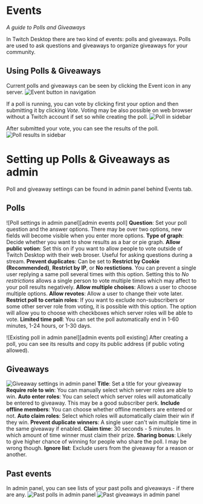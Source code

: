 # Events
*A guide to Polls and Giveaways*

In Twitch Desktop there are two kind of events: polls and giveaways. Polls are used to ask questions and giveaways to organize giveaways for your community.

## Using Polls & Giveaways

Current polls and giveaways can be seen by clicking the Event icon in any server.
![Event button in navigation][ui navigation events hover]

If a poll is running, you can vote by clicking first your option and then submitting it by clicking *Vote*. Voting may be also possible on web browser without a Twitch account if set so while creating the poll.
![Poll in sidebar][ui sidebar poll]

After submitted your vote, you can see the results of the poll.
![Poll results in sidebar][ui sidebar poll results]

# Setting up Polls & Giveaways as admin

Poll and giveaway settings can be found in admin panel behind Events tab.

## Polls

![Poll settings in admin panel][admin events poll]
**Question**: Set your poll question and the answer options. There may be over two options, new fields will become visible when you enter more options.
**Type of graph**: Decide whether you want to show results as a bar or pie graph.
**Allow public votion**: Set this on if you want to allow people to vote outside of Twitch Desktop with their web broser. Useful for asking questions during a stream.
**Prevent duplicates**: Can be set to **Restrict by Cookie (Recommended)**, **Restrict by IP**, or **No restictions**. You can prevent a single user replying a same poll several times with this option. Setting this to *No restrictions* allows a single person to vote multiple times which may affect to your poll results negatively.
**Allow multiple choises**: Allows a user to choose multiple options.
**Allow revotes**: Allow a user to change their vote later.
**Restrict poll to certain roles**: If you want to exclude non-subscribers or some other server role from voting, it is possible with this option. The option will allow you to choose with checkboxes which server roles will be able to vote.
**Limited time poll**: You can set the poll automatically end in 1-60 minutes, 1-24 hours, or 1-30 days.

![Existing poll in admin panel][admin events poll existing]
After creating a poll, you can see its results and copy its public address (if public voting allowed).

## Giveaways

![Giveaway settings in admin panel][admin events giveaways]
**Title**: Set a title for your giveaway
**Require role to win**: You can manually select which server roles are able to win.
**Auto enter roles**: You can select which server roles will automatically be entered to giveaway. This may be a good subscriber perk.
**Include offline members**: You can choose whether offline members are entered or not.
**Auto claim roles**: Select which roles will automatically claim their win if they win.
**Prevent duplicate winners**: A single user can't win multiple time in the same giveaway if enabled.
**Claim time**: 30 seconds - 5 minutes. In which amount of time winner must claim their prize.
**Sharing bonus**: Likely to give higher chance of winning for people who share the poll. I may be wrong though.
**Ignore list**: Exclude users from the giveaway for a reason or another.

## Past events

In admin panel, you can see lists of your past polls and giveaways - if there are any.
![Past polls in admin panel][admin events polls past]
![Past giveaways in admin panel][admin events giveaways past]


[ui navigation events hover]: http://i.imgur.com/IFdgYT3.png "Click to see current events"
[ui sidebar poll]: http://i.imgur.com/vnzCbgy.png "Poll in sidebar"
[ui sidebar poll results]: http://i.imgur.com/9q5C6Ex.png "Poll results in sidebar"
[admin events polls]: (http://i.imgur.com/QSSXj4O.png) "Polls in admin panel"
[admin events polls existing]: http://i.imgur.com/C5zNQIn.png "Existing poll in admin panel"
[admin events giveaways]: http://i.imgur.com/rKfO5Z7.png "Giveaways in admin panel"
[admin events polls past]: http://i.imgur.com/ASaKmj5.png "Past polls in admin panel"
[admin events giveaways past]: http://i.imgur.com/yV1Chzv.png "Past giveaways in admin panel"
[web poll results]: http://i.imgur.com/hqSvZKC.png "Poll results on web"
